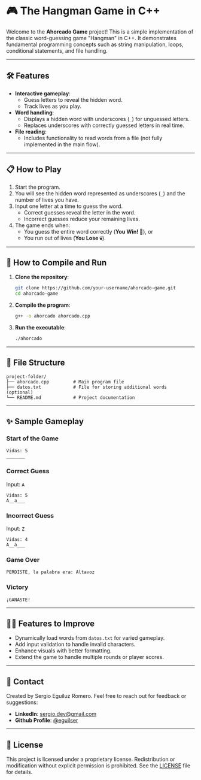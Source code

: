 # 🎮 **The Hangman Game in C++**

Welcome to the **Ahorcado Game** project! This is a simple implementation of the classic word-guessing game "Hangman" in C++. It demonstrates fundamental programming concepts such as string manipulation, loops, conditional statements, and file handling.

---

## 🛠️ **Features**

- **Interactive gameplay**:
  - Guess letters to reveal the hidden word.
  - Track lives as you play.
- **Word handling**:
  - Displays a hidden word with underscores (`_`) for unguessed letters.
  - Replaces underscores with correctly guessed letters in real time.
- **File reading**:
  - Includes functionality to read words from a file (not fully implemented in the main flow).

---

## 📋 **How to Play**

1. Start the program.
2. You will see the hidden word represented as underscores (`_`) and the number of lives you have.
3. Input one letter at a time to guess the word.
   - Correct guesses reveal the letter in the word.
   - Incorrect guesses reduce your remaining lives.
4. The game ends when:
   - You guess the entire word correctly (**You Win! 🎉**), or
   - You run out of lives (**You Lose 💀**).

---

## 🔧 **How to Compile and Run**

1. **Clone the repository**:
   ```bash
   git clone https://github.com/your-username/ahorcado-game.git
   cd ahorcado-game
   ```

2. **Compile the program**:
   ```bash
   g++ -o ahorcado ahorcado.cpp
   ```

3. **Run the executable**:
   ```bash
   ./ahorcado
   ```

---

## 📂 **File Structure**

```
project-folder/
├── ahorcado.cpp         # Main program file
├── datos.txt            # File for storing additional words (optional)
└── README.md            # Project documentation
```

---

## ✨ **Sample Gameplay**

### Start of the Game
```
Vidas: 5
_______
```

### Correct Guess
Input: `A`
```
Vidas: 5
A__a___
```

### Incorrect Guess
Input: `Z`
```
Vidas: 4
A__a___
```

### Game Over
```
PERDISTE, la palabra era: Altavoz
```

### Victory
```
¡GANASTE!
```

---

## 🧑‍💻 **Features to Improve**

- Dynamically load words from `datos.txt` for varied gameplay.
- Add input validation to handle invalid characters.
- Enhance visuals with better formatting.
- Extend the game to handle multiple rounds or player scores.

---

## 📩 **Contact**

Created by Sergio Eguíluz Romero. Feel free to reach out for feedback or suggestions:
- **LinkedIn**: [sergio.dev@gmail.com](https://www.linkedin.com/in/sergio-egu%C3%ADluz-43482a265/)
- **Github Profile**: [@eguilser](https://github.com/eguilser)

---

## 📜 **License**

This project is licensed under a proprietary license. Redistribution or modification without explicit permission is prohibited. See the [LICENSE](./LICENSE) file for details.
